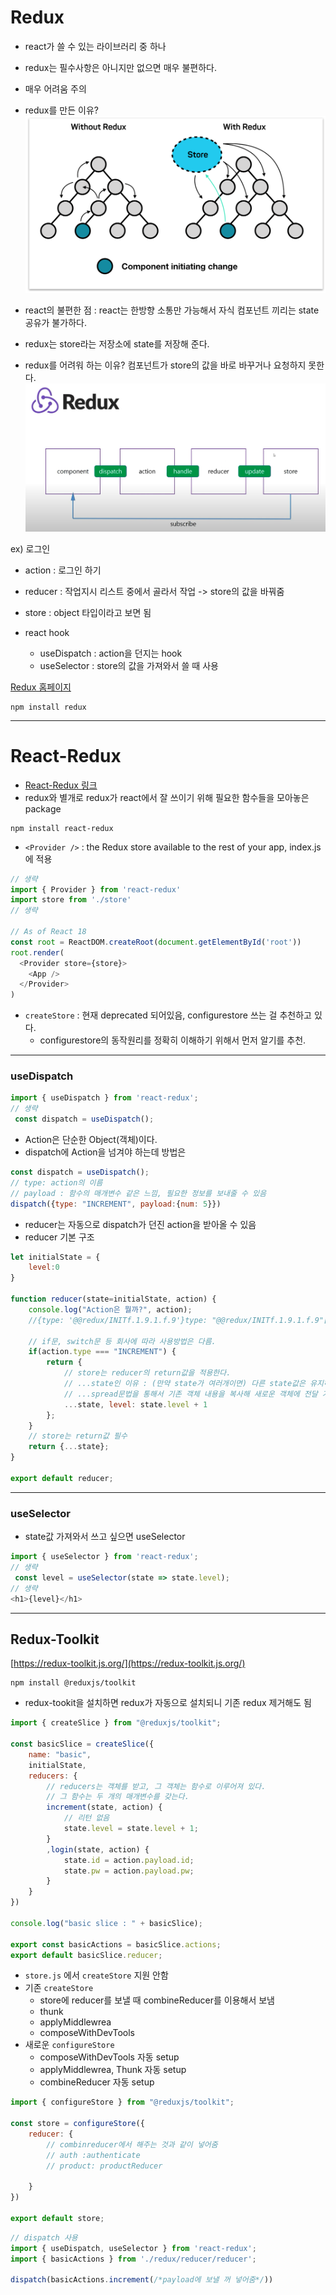# Redux
- react가 쓸 수 있는 라이브러리 중 하나
- redux는 필수사항은 아니지만 없으면 매우 불편하다.
- 매우 어려움 주의

- redux를 만든 이유?
![react와 redux의 차이 이미지](./Redux.png)
- react의 불편한 점 : react는 한방향 소통만 가능해서 자식 컴포넌트 끼리는 state공유가 불가하다.
- redux는 store라는 저장소에 state를 저장해 준다. 

- redux를 어려워 하는 이유? 컴포넌트가 store의 값을 바로 바꾸거나 요청하지 못한다.
![redux의 cycle](./redux_cycle.png)  

ex) 로그인
- action : 로그인 하기
- reducer : 작업지시 리스트 중에서 골라서 작업 -> store의 값을 바꿔줌
- store : object 타입이라고 보면 됨

- react hook
    - useDispatch : action을 던지는 hook
    - useSelector : store의 값을 가져와서 쓸 때 사용

[Redux 홈페이지](https://redux.js.org/)
```shell script
npm install redux
```
---

# React-Redux
- [React-Redux 링크](https://react-redux.js.org/)
- redux와 별개로 redux가 react에서 잘 쓰이기 위해 필요한 함수들을 모아놓은 package
```shell script
npm install react-redux
```

- `<Provider />` : the Redux store available to the rest of your app, index.js에 적용
```javascript
// 생략
import { Provider } from 'react-redux'
import store from './store'
// 생략

// As of React 18
const root = ReactDOM.createRoot(document.getElementById('root'))
root.render(
  <Provider store={store}>
    <App />
  </Provider>
)
```  
- `createStore` : 현재 deprecated 되어있음, configurestore 쓰는 걸 추천하고 있다.
    - configurestore의 동작원리를 정확히 이해하기 위해서 먼저 알기를 추천.

---

### useDispatch
```javascript
import { useDispatch } from 'react-redux';
// 생략
 const dispatch = useDispatch();
```  
- Action은 단순한 Object(객체)이다.
- dispatch에 Action을 넘겨야 하는데 방법은
```javascript
const dispatch = useDispatch();
// type: action의 이름
// payload : 함수의 매개변수 같은 느낌, 필요한 정보를 보내줄 수 있음
dispatch({type: "INCREMENT", payload:{num: 5}})
```  
- reducer는 자동으로 dispatch가 던진 action을 받아올 수 있음
- reducer 기본 구조  
```javascript
let initialState = {
    level:0
}

function reducer(state=initialState, action) {
    console.log("Action은 뭘까?", action);
    //{type: '@@redux/INITf.1.9.1.f.9'}type: "@@redux/INITf.1.9.1.f.9"[[Prototype]]: Object

    // if문, switch문 등 회사에 따라 사용방법은 다름.
    if(action.type === "INCREMENT") {
        return {
            // store는 reducer의 return값을 적용한다.
            // ...state인 이유 : (만약 state가 여러개이면) 다른 state값은 유지하되, count만 바꾼다는 의미
            // ...spread문법을 통해서 기존 객체 내용을 복사해 새로운 객체에 전달 가능
            ...state, level: state.level + 1
        };
    }
    // store는 return값 필수
    return {...state};
}

export default reducer;
```  
---

### useSelector
- state값 가져와서 쓰고 싶으면 useSelector  
```javascript
import { useSelector } from 'react-redux';
// 생략
 const level = useSelector(state => state.level);
// 생략
<h1>{level}</h1>
```
---

## Redux-Toolkit
[https://redux-toolkit.js.org/](https://redux-toolkit.js.org/)
```shell script
npm install @reduxjs/toolkit
```
- redux-tookit을 설치하면 redux가 자동으로 설치되니 기존 redux 제거해도 됨

```javascript
import { createSlice } from "@reduxjs/toolkit";

const basicSlice = createSlice({
    name: "basic",
    initialState,
    reducers: {
        // reducers는 객체를 받고, 그 객체는 함수로 이루어져 있다.
        // 그 함수는 두 개의 매개변수를 갖는다.
        increment(state, action) {
            // 리턴 없음
            state.level = state.level + 1;
        }
        ,login(state, action) {
            state.id = action.payload.id;
            state.pw = action.payload.pw;
        }
    }
})

console.log("basic slice : " + basicSlice);

export const basicActions = basicSlice.actions;
export default basicSlice.reducer;
```

- `store.js` 에서 `createStore` 지원 안함
- 기존 `createStore`
    - store에 reducer를 보낼 때 combineReducer를 이용해서 보냄
    - thunk 
    - applyMiddlewrea
    - composeWithDevTools  
- 새로운 `configureStore`
    - composeWithDevTools 자동 setup
    - applyMiddlewrea, Thunk 자동 setup
    - combineReducer 자동 setup

```javascript
import { configureStore } from "@reduxjs/toolkit";

const store = configureStore({
    reducer: {
        // combinreducer에서 해주는 것과 같이 넣어줌
        // auth :authenticate
        // product: productReducer

    }
})

export default store;
```

```javascript
// dispatch 사용
import { useDispatch, useSelector } from 'react-redux';
import { basicActions } from './redux/reducer/reducer';

dispatch(basicActions.increment(/*payload에 보낼 꺼 넣어줌*/))
```


